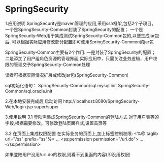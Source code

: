 # SpringSecurity
1.应用说明
SpringSecurity是maven管理的应用,采用ssh框架,包括2个子项目。
一个是SpringSecurity-Common封装了SpringSecurity的配置；
一个是SpringSecurity-Web用于集成测试SpringSecurity-Common包的,以便生成jar包后,
可以根据实际应用修改部分配置即可使用SpringSecurity-Common的jar包

SpringSecurity-Common主要有2个作用:
一是封装了SpringSecurity的配置；
二是添加了用户组角色资源的管理界面,实际应用中，只需关注业务逻辑，用户权限的管理交予SpringSecurity-Common处理

读者可根据实际情况扩展或修改jar包(SpringSecurity-Common)

sql初始化语句：
SpringSecurity-Common/sql.mysql.init
SpringSecurity-Common/sql.oracle.init

2.在本地安装完成后,启动访问
http://localhost:8080/SpringSecurity-Web/login.jsp
super/super


3.使用说明
3.1 登陆需集成SpringSecurity-Common的登陆方式
对于用户表等的字段,根据需要修改。可修改登陆页面样式,设置首页等

3.2 在页面上集成权限配置
在实际业务的页面上,加上标签控制权限:
<%@ taglib uri="/ss" prefix="ss"%>
...
<ss:permission permission="/url.do">
	...
</ss:permission>

如果登陆用户没用/url.do的权限,则看不到里面的内容(即没用权限)


